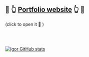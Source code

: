 
<br/>

## 🔗 👆 [Portfolio website](https://igor-lerinc.netlify.app/) 👆 🔗 
(click to open it 🥳 )

<br/>
<br/>
  
  [![Igor GitHub stats](https://github-readme-stats.vercel.app/api?username=lnxfsf&show_icons=true&theme=dark#gh-dark-mode-only)](https://github.com/anuraghazra/github-readme-stats#gh-dark-mode-only) 

<br/>
<br/>


<!-- ![Igor GitHub stats](https://github-readme-stats.vercel.app/api?username=lnxfsf&show=reviews,discussions_started,discussions_answered,prs_merged,prs_merged_percentage&show_icons=true&theme=dark#gh-dark-mode-only) -->




<!-- ![Top Langs](https://github-readme-stats.vercel.app/api/top-langs/?username=lnxfsf&langs_count=20&theme=dark&layout=pie) -->


<!--  ![Top Langs](https://github-readme-stats.vercel.app/api/top-langs/?username=lnxfsf&langs_count=20&theme=dark&layout=donut) -->






 
